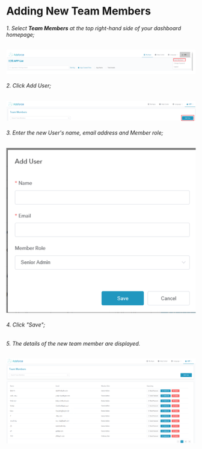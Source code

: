 Adding New Team Members
=======================

###### 1. Select ***Team Members*** at the top right-hand side of your dashboard homepage;



![select-members](select-members.png)

###### 2. Click Add User;

![add-members](add-members.png)

###### 3. Enter the new User's name, email address and Member role;

![fill-in-information](fill-in-information.png)

###### 4. Click "Save";

###### 5. The details of the new team member are displayed.

![member-list](member-list.png)
